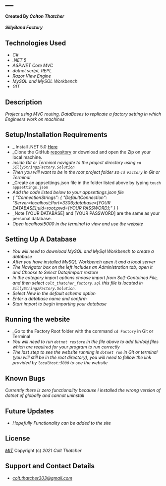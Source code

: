 # __

#### Created By _**Colton Thatcher**_

#### _SillyBand Factory_

## Technologies Used


* _C#_
* _.NET 5_
* _ASP.NET Core MVC_
* _dotnet script, REPL_
* _Razor View Engine_
* _MySQL and MySQL Workbench_
* _GIT_


## Description

_Project using MVC routing, DataBases to replicate a factory setting in which Engineers work on machines_

## Setup/Installation Requirements
* _ Install .NET 5.0 [Here](https://dotnet.microsoft.com/en-us/download/dotnet/5.0)
* _Clone the GitHub [repository]() or download and open the Zip on your local machine.
* _inside Git or Terminal navigate to the project directory using `cd SillyStringzFactory.Solution`_
* _Then you will want to be in the root project folder so `cd Factory` in Git or Terminal_
* _Create an appsettings.json file in the folder listed above by typing `touch appsettings.json`
* _Add the code listed below to your appsettings.json file_
* _{
"ConnectionStrings": {
"DefaultConnection": "Server=localhost;Port=3306;database=[YOUR DATABASE];uid=root;pwd=[YOUR PASSWORD];"
}
}_
* _Note [YOUR DATABASE] and [YOUR PASSWORD] are the same as your personal database.
* _Open localhost5000 in the terminal to view and use the website_

## Setting Up A Database

* _You will need to download MySQL and MySql Workbench to create a database_
* _After you have installed MySQL Workbench open it and a local server_
* _The Navigator box on the left includes an Administration tab, open it and Choose to Select Data/Import restore_
* _In the category import options choose import from Self-Contained File, and then select `colt_thatcher_factory.sql` this file is located in `SillyStringzFactory.Solution`._
* _Select New in the default schema option_
* _Enter a database name and confirm_
* _Start import to begin importing your database_

## Running the website

* _Go to the Factory Root folder with the command `cd Factory` in Git or Terminal
* _You will need to run `dotnet restore` in the file above to add bin/obj files which are required for your program to run correctly_
* _The last step to see the website running is `dotnet run` in Git or terminal (you will still be in the root directory), you will need to follow the link provided by `localhost:5000` to see the website_




## Known Bugs

_Currently there is zero functionality because i installed the wrong version of dotnet ef globally and cannot uninstall_

## Future Updates

* _Hopefully Functionality can be added to the site_

## License

_[MIT](https://opensource.org/licenses/MIT)_
Copyright (c) _2021_ _Colt Thatcher_

## Support and Contact Details
* _[colt.thatcher303@gmail.com](colt.thatcher303@gmail.com)_

